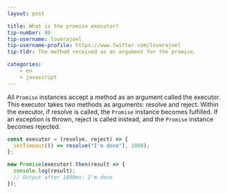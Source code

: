 ```yaml
---
layout: post

title: What is the promise executor?
tip-number: 80
tip-username: loverajoel
tip-username-profile: https://www.twitter.com/loverajoel
tip-tldr: The method received as an argument for the promise.

categories:
    - en
    - javascript
---
```

All `Promise` instances accept a method as an argument called the executor. This executor takes two methods as arguments: resolve and reject. Within the executor, if resolve is called, the `Promise` instance becomes fulfilled. If an exception is thrown, reject is called instead, and the `Promise` instance becomes rejected.

```js
const executor = (resolve, reject) => {
  setTimeout(() => resolve("I'm done"), 1000);
};

new Promise(executor).then(result => {
  console.log(result);
  // Output after 1000ms: I'm done
});
```
